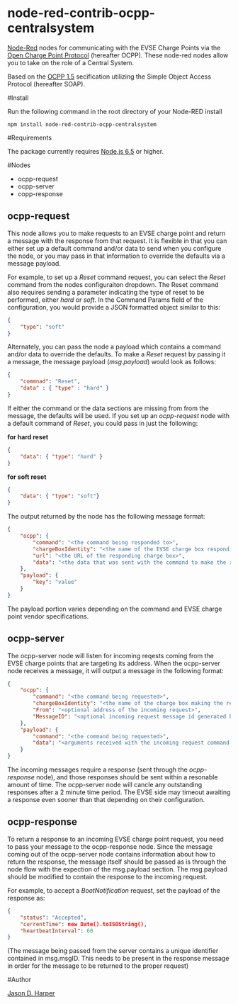 node-red-contrib-ocpp-centralsystem
========================


[Node-Red][4] nodes for communicating with the EVSE Charge Points via the [Open Charge Point Protocol][6] (hereafter OCPP). These node-red nodes
allow you to take on the role of a Central System.  

Based on the [OCPP 1.5][6] secification utilizing the Simple Object Access Protocol (hereafter SOAP).

#Install

Run the following command in the root directory of your Node-RED install

    npm install node-red-contrib-ocpp-centralsystem


#Requirements

The package currently requires [Node.js 6.5][1] or higher.

#Nodes

* ocpp-request
* ocpp-server
* copp-response

## ocpp-request
This node allows you to make requests to an EVSE charge point and return a message with the response from that request. It is
flexible in that you can either set up a default command and/or data to send when you configure the node, or you may pass in 
that information to override the defaults via a message payload.

For example, to set up a *Reset* command request, you can select the *Reset* command from the nodes configuraiton dropdown. The Reset command
also requires sending a parameter indicating the type of reset to be performed, either *hard* or *soft*. In the Command Params field of the configuration, you would provide a JSON formatted object similar to this:

```json
{
    "type": "soft"
}
```


Alternately, you can pass the node a payload which contains a command and/or data to override the defaults. To make a *Reset* request
by passing it a message, the message payload (*msg.payload*) would look as follows:


```json
{
    "commnad": "Reset",
    "data" : { "type" : "hard" }
}
```

If either the command or the data sections are missing from from the message, the defaults will be used. If you set up an *ocpp-request* node
with a default command of *Reset*, you could pass in just the following:


**for hard reset**
```json
{
    "data": { "type": "hard" }
}
```

**for soft reset**
```json
{
    "data": { "type": "soft"}
}
```

The output returned by the node has the following message format:

```json
{
    "ocpp": {
        "command": "<the command being responded to>",
        "chargeBoxIdentity": "<the name of the EVSE charge box responding>",
        "url": "<the URL of the responding charge box>",
        "data": "<the data that was sent with the command to make the request>"        
    },
    "payload": {
        "key": "value"
    }
}
```

The payload portion varies depending on the command and EVSE charge point vendor specifications.


## ocpp-server
The ocpp-server node will listen for incoming reqests coming from the EVSE charge points that are targeting its address.
When the ocpp-server node receives a message, it will output a message in the following format:

```json
{
    "ocpp": {
        "command": "<the command being requested>",
        "chargeBoxIdentity": "<the name of the charge box making the request>",
        "From": "<optional address of the incoming request>",
        "MessageID": "<optional incoming request message id generated by the charge box>"
    },
    "payload": {
        "command": "<the command being requested>",
        "data": "<arguments received with the incoming request command stored in key/value pairs>"
    }
}
```

The incoming messages require a response (sent through the *ocpp-response* node), and those responses should be sent within 
a resonable amount of time. The ocpp-server node will cancle any outstanding responses after a 2 minute time period. The EVSE side 
may timeout awaiting a response even sooner than that depending on their configuration.

## ocpp-response
To return a response to an incoming EVSE charge point request, you need to pass your message to the ocpp-response node. Since the message 
coming out of the ocpp-server node contains information about how to return the response, the message itself should be passed as is through
the node flow with the expection of the msg.payload section. The msg.payload should be modified to contain the response to the incoming request.

For example, to accept a *BootNotification* request, set the payload of the response as:

```json
{
    "status": "Accepted",
    "currentTime": new Date().toISOString(),
    "heartbeatInterval": 60
}
```

(The message being passed from the server contains a unique identifier contained in msg.msgID. This needs to be present in the response message in order for the message to be returned to the proper request)

#Author

[Jason D. Harper][5] 

[1]:https://nodejs.org/
[2]:https://na.chargepoint.com/UI/downloads/en/ChargePoint_Web_Services_API_Guide_Ver4.1_Rev4.pdf
[3]:https://webservices.chargepoint.com/cp_api_4.1.wsdl
[4]:http://nodered.org
[5]:https://github.com/jayharper
[6]:http://www.openchargealliance.org/protocols/ocpp/ocpp-15/
[7]:http://www.openchargealliance.org/uploads/files/protected/ocpp_specification_1.5_final.pdf

